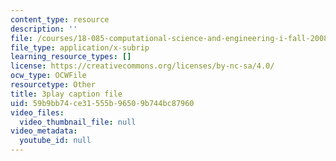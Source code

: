 ```yaml
---
content_type: resource
description: ''
file: /courses/18-085-computational-science-and-engineering-i-fall-2008/59b9bb74ce31555b96509b744bc87960_28tqrlZSMhk.vtt
file_type: application/x-subrip
learning_resource_types: []
license: https://creativecommons.org/licenses/by-nc-sa/4.0/
ocw_type: OCWFile
resourcetype: Other
title: 3play caption file
uid: 59b9bb74-ce31-555b-9650-9b744bc87960
video_files:
  video_thumbnail_file: null
video_metadata:
  youtube_id: null
---
```

